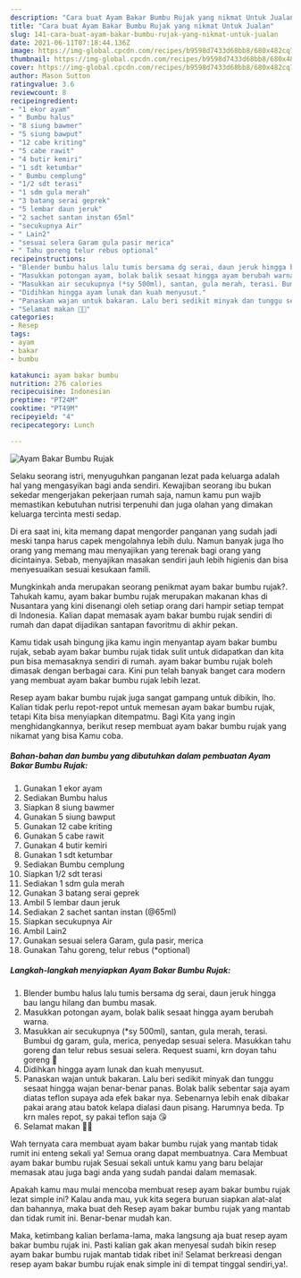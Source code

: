 ```yaml
---
description: "Cara buat Ayam Bakar Bumbu Rujak yang nikmat Untuk Jualan"
title: "Cara buat Ayam Bakar Bumbu Rujak yang nikmat Untuk Jualan"
slug: 141-cara-buat-ayam-bakar-bumbu-rujak-yang-nikmat-untuk-jualan
date: 2021-06-11T07:18:44.136Z
image: https://img-global.cpcdn.com/recipes/b9598d7433d68bb8/680x482cq70/ayam-bakar-bumbu-rujak-foto-resep-utama.jpg
thumbnail: https://img-global.cpcdn.com/recipes/b9598d7433d68bb8/680x482cq70/ayam-bakar-bumbu-rujak-foto-resep-utama.jpg
cover: https://img-global.cpcdn.com/recipes/b9598d7433d68bb8/680x482cq70/ayam-bakar-bumbu-rujak-foto-resep-utama.jpg
author: Mason Sutton
ratingvalue: 3.6
reviewcount: 8
recipeingredient:
- "1 ekor ayam"
- " Bumbu halus"
- "8 siung bawmer"
- "5 siung bawput"
- "12 cabe kriting"
- "5 cabe rawit"
- "4 butir kemiri"
- "1 sdt ketumbar"
- " Bumbu cemplung"
- "1/2 sdt terasi"
- "1 sdm gula merah"
- "3 batang serai geprek"
- "5 lembar daun jeruk"
- "2 sachet santan instan 65ml"
- "secukupnya Air"
- " Lain2"
- "sesuai selera Garam gula pasir merica"
- " Tahu goreng telur rebus optional"
recipeinstructions:
- "Blender bumbu halus lalu tumis bersama dg serai, daun jeruk hingga bau langu hilang dan bumbu masak."
- "Masukkan potongan ayam, bolak balik sesaat hingga ayam berubah warna."
- "Masukkan air secukupnya (*sy 500ml), santan, gula merah, terasi. Bumbui dg garam, gula, merica, penyedap sesuai selera. Masukkan tahu goreng dan telur rebus sesuai selera. Request suami, krn doyan tahu goreng 🤭"
- "Didihkan hingga ayam lunak dan kuah menyusut."
- "Panaskan wajan untuk bakaran. Lalu beri sedikit minyak dan tunggu sesaat hingga wajan benar-benar panas. Bolak balik sebentar saja ayam diatas teflon supaya ada efek bakar nya. Sebenarnya lebih enak dibakar pakai arang atau batok kelapa dialasi daun pisang. Harumnya beda. Tp krn males repot, sy pakai teflon saja 😘"
- "Selamat makan 🍚🍗"
categories:
- Resep
tags:
- ayam
- bakar
- bumbu

katakunci: ayam bakar bumbu 
nutrition: 276 calories
recipecuisine: Indonesian
preptime: "PT24M"
cooktime: "PT49M"
recipeyield: "4"
recipecategory: Lunch

---
```



![Ayam Bakar Bumbu Rujak](https://img-global.cpcdn.com/recipes/b9598d7433d68bb8/680x482cq70/ayam-bakar-bumbu-rujak-foto-resep-utama.jpg)

Selaku seorang istri, menyuguhkan panganan lezat pada keluarga adalah hal yang mengasyikan bagi anda sendiri. Kewajiban seorang ibu bukan sekedar mengerjakan pekerjaan rumah saja, namun kamu pun wajib memastikan kebutuhan nutrisi terpenuhi dan juga olahan yang dimakan keluarga tercinta mesti sedap.

Di era  saat ini, kita memang dapat mengorder panganan yang sudah jadi meski tanpa harus capek mengolahnya lebih dulu. Namun banyak juga lho orang yang memang mau menyajikan yang terenak bagi orang yang dicintainya. Sebab, menyajikan masakan sendiri jauh lebih higienis dan bisa menyesuaikan sesuai kesukaan famili. 



Mungkinkah anda merupakan seorang penikmat ayam bakar bumbu rujak?. Tahukah kamu, ayam bakar bumbu rujak merupakan makanan khas di Nusantara yang kini disenangi oleh setiap orang dari hampir setiap tempat di Indonesia. Kalian dapat memasak ayam bakar bumbu rujak sendiri di rumah dan dapat dijadikan santapan favoritmu di akhir pekan.

Kamu tidak usah bingung jika kamu ingin menyantap ayam bakar bumbu rujak, sebab ayam bakar bumbu rujak tidak sulit untuk didapatkan dan kita pun bisa memasaknya sendiri di rumah. ayam bakar bumbu rujak boleh dimasak dengan berbagai cara. Kini pun telah banyak banget cara modern yang membuat ayam bakar bumbu rujak lebih lezat.

Resep ayam bakar bumbu rujak juga sangat gampang untuk dibikin, lho. Kalian tidak perlu repot-repot untuk memesan ayam bakar bumbu rujak, tetapi Kita bisa menyiapkan ditempatmu. Bagi Kita yang ingin menghidangkannya, berikut resep membuat ayam bakar bumbu rujak yang nikamat yang bisa Kamu coba.

<!--inarticleads1-->

##### Bahan-bahan dan bumbu yang dibutuhkan dalam pembuatan Ayam Bakar Bumbu Rujak:

1. Gunakan 1 ekor ayam
1. Sediakan  Bumbu halus
1. Siapkan 8 siung bawmer
1. Gunakan 5 siung bawput
1. Gunakan 12 cabe kriting
1. Gunakan 5 cabe rawit
1. Gunakan 4 butir kemiri
1. Gunakan 1 sdt ketumbar
1. Sediakan  Bumbu cemplung
1. Siapkan 1/2 sdt terasi
1. Sediakan 1 sdm gula merah
1. Gunakan 3 batang serai geprek
1. Ambil 5 lembar daun jeruk
1. Sediakan 2 sachet santan instan (@65ml)
1. Siapkan secukupnya Air
1. Ambil  Lain2
1. Gunakan sesuai selera Garam, gula pasir, merica
1. Gunakan  Tahu goreng, telur rebus (*optional)




<!--inarticleads2-->

##### Langkah-langkah menyiapkan Ayam Bakar Bumbu Rujak:

1. Blender bumbu halus lalu tumis bersama dg serai, daun jeruk hingga bau langu hilang dan bumbu masak.
1. Masukkan potongan ayam, bolak balik sesaat hingga ayam berubah warna.
1. Masukkan air secukupnya (*sy 500ml), santan, gula merah, terasi. Bumbui dg garam, gula, merica, penyedap sesuai selera. Masukkan tahu goreng dan telur rebus sesuai selera. Request suami, krn doyan tahu goreng 🤭
1. Didihkan hingga ayam lunak dan kuah menyusut.
1. Panaskan wajan untuk bakaran. Lalu beri sedikit minyak dan tunggu sesaat hingga wajan benar-benar panas. Bolak balik sebentar saja ayam diatas teflon supaya ada efek bakar nya. Sebenarnya lebih enak dibakar pakai arang atau batok kelapa dialasi daun pisang. Harumnya beda. Tp krn males repot, sy pakai teflon saja 😘
1. Selamat makan 🍚🍗




Wah ternyata cara membuat ayam bakar bumbu rujak yang mantab tidak rumit ini enteng sekali ya! Semua orang dapat membuatnya. Cara Membuat ayam bakar bumbu rujak Sesuai sekali untuk kamu yang baru belajar memasak atau juga bagi anda yang sudah pandai dalam memasak.

Apakah kamu mau mulai mencoba membuat resep ayam bakar bumbu rujak lezat simple ini? Kalau anda mau, yuk kita segera buruan siapkan alat-alat dan bahannya, maka buat deh Resep ayam bakar bumbu rujak yang mantab dan tidak rumit ini. Benar-benar mudah kan. 

Maka, ketimbang kalian berlama-lama, maka langsung aja buat resep ayam bakar bumbu rujak ini. Pasti kalian gak akan menyesal sudah bikin resep ayam bakar bumbu rujak mantab tidak ribet ini! Selamat berkreasi dengan resep ayam bakar bumbu rujak enak simple ini di tempat tinggal sendiri,ya!.

